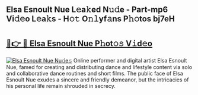 ## Elsa Esnoult Nue L𝚎a𝚔ed N𝚞𝚍e - Part-mp6 Vi𝚍𝚎o L𝚎a𝚔s - H𝚘𝚝 O𝚗𝚕yf𝚊ns P𝚑𝚘tos bj7eH

# <h2><a href="http://kf28tv.oniu.top/?m=Elsa+Esnoult+Nue">🔗👉 🔴 Elsa Esnoult Nue P𝚑ot𝚘𝚜 V𝚒d𝚎o</a></h2>

[![Elsa Esnoult Nue Nu𝚍e𝚜](https://i.imgur.com/0qMVB7G.gif)](http://kf28tv.oniu.top/?m=Elsa+Esnoult+Nue)
Online performer and digital artist Elsa Esnoult Nue, famed for creating and distributing dance and lifestyle content via solo and collaborative dance routines and short films. The public face of Elsa Esnoult Nue exudes a sincere and friendly demeanor, but the intricacies of his personal life remain shrouded in secrecy.  
